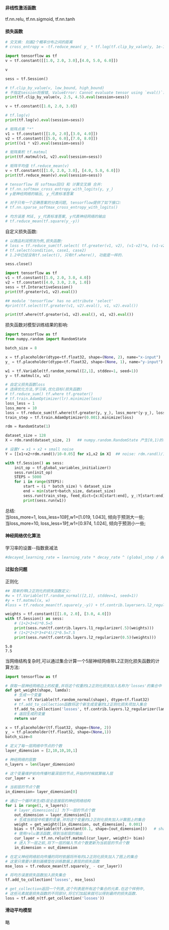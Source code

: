 
#### 非线性激活函数
tf.nn.relu, tf.nn.sigmoid, tf.nn.tanh

#### 损失函数


```python
# 交叉熵: 刻画2个概率分布之间的距离
# cross_entropy = -tf.reduce_mean( y_ * tf.log(tf.clip_by_value(y, 1e-10, 1.0)))
```


```python
import tensorflow as tf
v = tf.constant([[1.0, 2.0, 3.0],[4.0, 5.0, 6.0]])
```


```python
v
```


```python
sess = tf.Session()
```


```python
# tf.clip_by_value(v, low_bound, high_bound)
# 不指定session将报错, ValueError: Cannot evaluate tensor using `eval()`: No default session is registered. Use `with sess.as_default()` or pass an explicit session to `eval(session=sess)
print(tf.clip_by_value(v, 2.5, 4.5).eval(session=sess))
```


```python
v = tf.constant([1.0, 2.0, 3.0])
```


```python
# tf.log(v)
print(tf.log(v).eval(session=sess))
```


```python
# 矩阵点乘 "*"
v1 = tf.constant([[1.0, 2.0],[3.0, 4.0]])
v2 = tf.constant([[5.0, 6.0],[7.0, 8.0]])
print((v1 * v2).eval(session=sess))
```


```python
# 矩阵乘积 tf.matmul
print(tf.matmul(v1, v2).eval(session=sess))
```


```python
# 矩阵平均值 tf.reduce_mean(v)
v = tf.constant([[1.0, 2.0, 3.0], [4.0, 5.0, 6.0]])
print(tf.reduce_mean(v).eval(session=sess))
```


```python
# tensorflow 将 softmax回归 和 计算交叉熵 合并:
# tf.nn.softmax_cross_entropy_with_logits(y, y_)
# y是神经网络的输出, y_代表标准答案
```


```python
# 对于只有一个正确答案的分类问题, tensorflow提供了如下接口:
# tf.nn.sparse_softmax_cross_entropy_with_logits()
```


```python
# 均方误差 MSE, y_代表标准答案, y代表神经网络的输出
# tf.reduce_mean(tf.square(y_-y))
```

自定义损失函数:


```python
# 以商品利润预测为例,损失函数:
# loss = tf.reduce_sum(tf.select( tf.greater(v1, v2), (v1-v2)*a, (v1-v2)*b ))
# tf.select(condition, case1, case2)
# 1.2中已经没有tf.select(), 只有tf.where(), 功能是一样的.
```


```python
sess.close()
```


```python
import tensorflow as tf
v1 = tf.constant([1.0, 2.0, 3.0, 4.0])
v2 = tf.constant([4.0, 3.0, 2.0, 1.0])
sess = tf.InteractiveSession()
print(tf.greater(v1, v2).eval())
```


```python
## module 'tensorflow' has no attribute 'select'
#print(tf.select(tf.greater(v1, v2).eval(), v1, v2).eval())
```


```python
print(tf.where(tf.greater(v1, v2).eval(), v1, v2).eval())
```

损失函数对模型训练结果的影响:


```python
import tensorflow as tf
from numpy.random import RandomState
```


```python
batch_size = 8

x = tf.placeholder(dtype=tf.float32, shape=(None, 2), name="x-input")
y_ = tf.placeholder(dtype=tf.float32, shape=(None, 1), name="y-input")
```


```python
w1 = tf.Variable(tf.random_normal([2,1], stddev=1, seed=1))
y = tf.matmul(x, w1)
```


```python
# 自定义损失函数loss
# 选择优化方法,学习率,优化目标(损失函数)
# tf.reduce_sum() tf.where tf.greater()
# tf.train.AdamOptimizer(lr).minimize(loss)
loss_less = 1
loss_more = 10
loss = tf.reduce_sum(tf.where(tf.greater(y, y_), loss_more*(y-y_), loss_less*(y_-y)))
train_step = tf.train.AdamOptimizer(0.001).minimize(loss)
```


```python
rdm = RandomState(1)
```


```python
dataset_size = 128
X = rdm.rand(dataset_size, 2)   ## numpy.random.RandomState 产生[0,1)的均匀分布
```


```python
# 设置Y = x1 + x2 + small noise
Y = [[x1+x2+rdm.rand()/10-0.05] for x1,x2 in X]  ## noise: rdm.rand()/10 -0.05 是[-0.05, 0.05)的均匀分布
```


```python
with tf.Session() as sess:
    init_op = tf.global_variables_initializer()
    sess.run(init_op)
    STEPS = 5000
    for i in range(STEPS):
        start = (i * batch_size) % dataset_size
        end = min(start+batch_size, dataset_size)
        sess.run(train_step, feed_dict={x:X[start:end], y_:Y[start:end]})
        print(sess.run(w1))
```

总结:  
当loss_more=1, loss_less=10时,w1=[1.019, 1.043], 倾向于预测大一些;  
当loss_more=10, loss_less=1时,w1=[0.974, 1.024], 倾向于预测小一些;

#### 神经网络优化算法

学习率的设置--指数衰减法


```python
#decayed_learning_rate = learning_rate * decay_rate ^ (global_step / decay_steps)
```

#### 过拟合问题

正则化


```python
## 简单的带L2正则化的损失函数定义:
#w = tf.Variable(tf.random_normal([2,1], stddev=1, seed=1))
#y = tf.matmul(x, w)
#loss = tf.reduce_mean(tf.square(y_-y)) + tf.contrib.layersers.l2_regularizer(lambda)(w)
```


```python
weights = tf.constant([[1.0, 2.0], [3.0, 4.0]])
with tf.Session() as sess:
    # (1+2+3+4)*0.5=5
    print(sess.run(tf.contrib.layers.l1_regularizer(.5)(weights)))
    # (1+2*2+3*3+4*4)/2*0.5=7.5
    print(sess.run(tf.contrib.layers.l2_regularizer(0.5)(weights)))
```

    5.0
    7.5


当网络结构复杂时,可以通过集合计算一个5层神经网络带L2正则化损失函数的计算方法:


```python
import tensorflow as tf
```


```python
# 获取一层神经网络边上的权重,并将这个权重的L2正则化损失加入名称为'losses'的集合中
def get_weight(shape, lamda):
    # 生成一个变量
    var = tf.Variable(tf.random_normal(shape), dtype=tf.float32)
    # tf.add_to_collection函数将这个新生成变量的L2正则化损失项加入集合
    tf.add_to_collection('losses', tf.contrib.layers.l2_regularizer(lamda)(var))
    # 返回生成的变量
    return var
```


```python
x = tf.placeholder(tf.float32, shape=(None, 2))
y_ = tf.placeholder(tf.float32, shape=(None,1))
batch_size=8
```


```python
# 定义了每一层网络中节点的个数
layer_dimension = [2,10,10,10,1]
```


```python
# 神经网络的层数
n_layers = len(layer_dimension)
```


```python
# 这个变量维护前向传播时最深层的节点,开始的时候就算输入层
cur_layer = x
```


```python
# 当前层的节点个数
in_dimension= layer_dimension[0]
```


```python
# 通过一个循环来生成5层全连接层的神经网络结构
for i in range(1, n_layers):
    # layer_dimension[i] 为下一层的节点个数
    out_dimension = layer_dimension[i]
    # 生成当前层中权重的变量,并将这个变量的L2正则化损失加入计算图上的集合
    weight = get_weight([in_dimension, out_dimension], 0.001)
    bias = tf.Variable(tf.constant(0.1, shape=[out_dimension]))   # shape传入的参数就算是1维的,也要是一个list,不能为单个数
    # 使用relu激活函数,得到当前层的输出
    cur_layer = tf.nn.relu(tf.matmul(cur_layer, weight)+ bias)
    # 进入下一层之前,将下一层的输入节点个数更新为当前层的节点个数
    in_dimension = out_dimension
```


```python
# 在定义神经网络前向传播的同时依据将所有的L2正则化损失加入了图上的集合
# 这里只需要计算刻画模型在训练数据上表现的损失函数
mse_loss = tf.reduce_mean(tf.square(y_ - cur_layer))
```


```python
# 将均方误差损失函数加入损失集合
tf.add_to_collection('losses', mse_loss)
```


```python
# get_collection返回一个列表,这个列表是所有这个集合的元素.在这个样例中,
# 这些元素就是损失函数的不同部分,将它们加起来就可以得到最终的损失函数.
loss = tf.add_n(tf.get_collection('losses'))
```

#### 滑动平均模型

略
